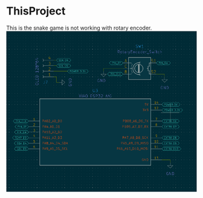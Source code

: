 # ThisProject
This is the snake game is not working with rotary encoder.
![Circuit Diagram](https://raw.githubusercontent.com/AjayGautam1199/ThisProject/main/Fun%20Project/img/Circuit.png)
